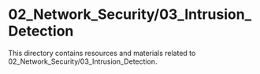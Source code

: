 # 02_Network_Security/03_Intrusion_Detection
This directory contains resources and materials related to 02_Network_Security/03_Intrusion_Detection.
